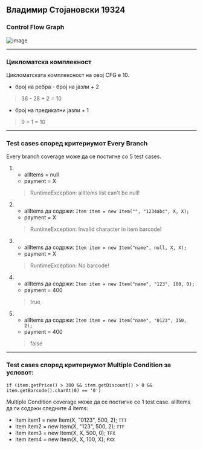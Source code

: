 ## Владимир Стојановски 19324
### Control Flow Graph
![image](https://github.com/VladimirStojanovski/SI_2024_lab2_193241/assets/160274229/25c8112c-c6b1-401e-b90a-078a43124d97)

*****
### Цикломатска комплекност
Цикломатската комплексност на овој CFG е 10.
- број на ребра - број на јазли + 2
> 36 - 28 + 2 = 10
- број на предикатни јазли + 1
> 9 + 1 = 10
*****
### Test cases според критериумот Every Branch
Every branch coverage може да се постигне со 5 test cases.
1. - allItems = null
   - payment = X
   > RuntimeException: allItems list can't be null!
2. - allItems да содржи:  `Item item = new Item("", "1234abc", X, X);`
   - payment = X
   > RuntimeException: Invalid character in item barcode!
3. - allItems да содржи:  `Item item = new Item("name", null, X, X);`
   - payment = X
   > RuntimeException: No barcode!
4. - allItems да содржи:  `Item item = new Item("name", "123", 100, 0);`
   - payment = 400
   > true
5. - allItems да содржи:  `Item item = new Item("name", "0123", 350, 2);`
   - payment = 400
   > false
*****
### Test cases според критериумот Multiple Condition за условот:
`if (item.getPrice() > 300 && item.getDiscount() > 0 && item.getBarcode().charAt(0) == '0')`

Multiple Condition coverage може да се постигне со 1 test case.
allItems да ги содржи следните 4 items:

 - Item item1 = new Item(X, "0123", 500, 2); `TTT`
 - Item item2 = new Item(X, "123", 500, 2); `TTF`
 - Item item3 = new Item(X, X, 500, 0); `TFX`
 - Item item4 = new Item(X, X, 100, X); `FXX`
